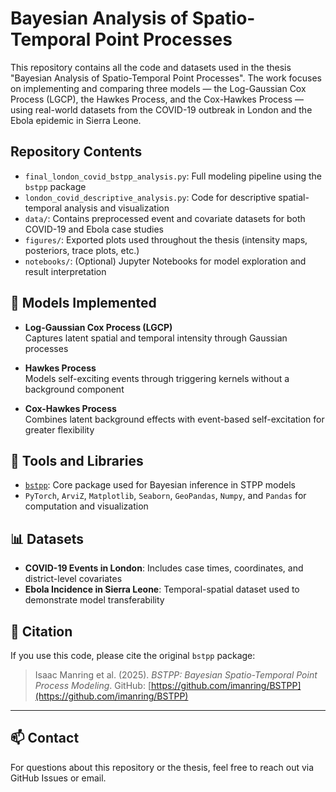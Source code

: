 # Bayesian Analysis of Spatio-Temporal Point Processes

This repository contains all the code and datasets used in the thesis "Bayesian Analysis of Spatio-Temporal Point Processes". The work focuses on implementing and comparing three models — the Log-Gaussian Cox Process (LGCP), the Hawkes Process, and the Cox-Hawkes Process — using real-world datasets from the COVID-19 outbreak in London and the Ebola epidemic in Sierra Leone.

## Repository Contents

- `final_london_covid_bstpp_analysis.py`: Full modeling pipeline using the `bstpp` package
- `london_covid_descriptive_analysis.py`: Code for descriptive spatial-temporal analysis and visualization
- `data/`: Contains preprocessed event and covariate datasets for both COVID-19 and Ebola case studies
- `figures/`: Exported plots used throughout the thesis (intensity maps, posteriors, trace plots, etc.)
- `notebooks/`: (Optional) Jupyter Notebooks for model exploration and result interpretation

## 🧠 Models Implemented

- **Log-Gaussian Cox Process (LGCP)**  
  Captures latent spatial and temporal intensity through Gaussian processes

- **Hawkes Process**  
  Models self-exciting events through triggering kernels without a background component

- **Cox-Hawkes Process**  
  Combines latent background effects with event-based self-excitation for greater flexibility


## 🧰 Tools and Libraries

- [`bstpp`](https://github.com/imanring/BSTPP): Core package used for Bayesian inference in STPP models  
- `PyTorch`, `ArviZ`, `Matplotlib`, `Seaborn`, `GeoPandas`, `Numpy`, and `Pandas` for computation and visualization

## 📊 Datasets

- **COVID-19 Events in London**: Includes case times, coordinates, and district-level covariates
- **Ebola Incidence in Sierra Leone**: Temporal-spatial dataset used to demonstrate model transferability


## 📜 Citation

If you use this code, please cite the original `bstpp` package:

> Isaac Manring et al. (2025). *BSTPP: Bayesian Spatio-Temporal Point Process Modeling*. GitHub: [https://github.com/imanring/BSTPP](https://github.com/imanring/BSTPP)

---


## 📫 Contact

For questions about this repository or the thesis, feel free to reach out via GitHub Issues or email.

